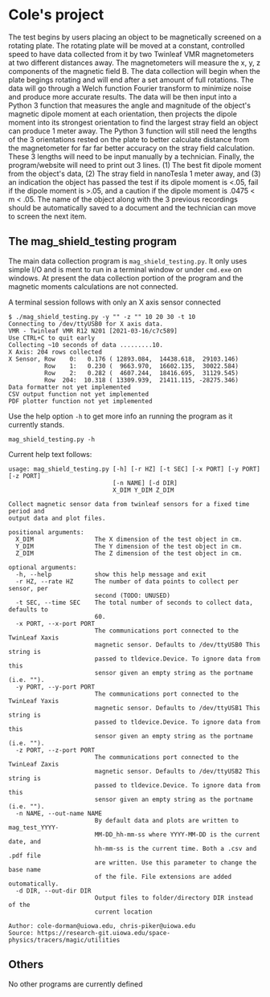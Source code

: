 # Cole's project

The test begins by users placing an object to be magnetically screened on a rotating plate. The rotating plate will be moved at a constant, controlled speed to have data collected from it by two Twinleaf VMR magnetometers at two different distances away. The magnetometers will measure the x, y, z components of the magnetic field B. The data collection will begin when the plate begings rotating and will end after a set amount of full rotations.
The data will go through a Welch function Fourier transform to minimize noise and produce more accurate results. The data will be then input into a Python 3 function that measures the angle and magnitude of the object's magnetic dipole moment at each orientation, then projects the dipole moment into its strongest orientation to find the largest stray field an object can produce 1 meter away. The Python 3 function will still need the lengths of the 3 orientations rested on the plate to better calculate distance from the magnetometer for far far better accuracy on the stray field calculation. These 3 lengths will need to be input manually by a technician. 
Finally, the program/website will need to print out 3 lines. (1) The best fit dipole moment from the object's data, (2) The stray field in nanoTesla 1 meter away, and (3) an indication the object has passed the test if its dipole moment is <.05, fail if the dipole moment is >.05, and a caution if the dipole moment is .0475 < m < .05. The name of the object along with the 3 previous recordings should be automatically saved to a document and the technician can move to screen the next item.

## The mag_shield_testing program

The main data collection program is `mag_shield_testing.py`.  It only
uses simple I/O and is ment to run in a terminal window or under 
`cmd.exe` on windows.  At present the data collection portion of the 
program and the magnetic moments calculations are not connected.

A terminal session follows with only an X axis sensor connected

```
$ ./mag_shield_testing.py -y "" -z "" 10 20 30 -t 10
Connecting to /dev/ttyUSB0 for X axis data.
VMR - Twinleaf VMR R12 N201 [2021-03-16/c7c589]
Use CTRL+C to quit early
Collecting ~10 seconds of data .........10.
X Axis: 204 rows collected
X Sensor, Row    0:   0.176 ( 12893.084,  14438.618,  29103.146)
          Row    1:   0.230 (  9663.970,  16602.135,  30022.584)
          Row    2:   0.282 (  4607.244,  18416.695,  31129.545)
          Row  204:  10.318 ( 13309.939,  21411.115, -28275.346)
Data formatter not yet implemented
CSV output function not yet implemented
PDF plotter function not yet implemented
```

Use the help option `-h` to get more info an running the program as it
currently stands.
```
mag_shield_testing.py -h
```

Current help text follows:
```
usage: mag_shield_testing.py [-h] [-r HZ] [-t SEC] [-x PORT] [-y PORT] [-z PORT]
                             [-n NAME] [-d DIR]
                             X_DIM Y_DIM Z_DIM

Collect magnetic sensor data from twinleaf sensors for a fixed time period and
output data and plot files.

positional arguments:
  X_DIM                 The X dimension of the test object in cm.
  Y_DIM                 The Y dimension of the test object in cm.
  Z_DIM                 The Z dimension of the test object in cm.

optional arguments:
  -h, --help            show this help message and exit
  -r HZ, --rate HZ      The number of data points to collect per sensor, per
                        second (TODO: UNUSED)
  -t SEC, --time SEC    The total number of seconds to collect data, defaults to
                        60.
  -x PORT, --x-port PORT
                        The communications port connected to the TwinLeaf Xaxis
                        magnetic sensor. Defaults to /dev/ttyUSB0 This string is
                        passed to tldevice.Device. To ignore data from this
                        sensor given an empty string as the portname (i.e. "").
  -y PORT, --y-port PORT
                        The communications port connected to the TwinLeaf Yaxis
                        magnetic sensor. Defaults to /dev/ttyUSB1 This string is
                        passed to tldevice.Device. To ignore data from this
                        sensor given an empty string as the portname (i.e. "").
  -z PORT, --z-port PORT
                        The communications port connected to the TwinLeaf Zaxis
                        magnetic sensor. Defaults to /dev/ttyUSB2 This string is
                        passed to tldevice.Device. To ignore data from this
                        sensor given an empty string as the portname (i.e. "").
  -n NAME, --out-name NAME
                        By default data and plots are written to mag_test_YYYY-
                        MM-DD_hh-mm-ss where YYYY-MM-DD is the current date, and
                        hh-mm-ss is the current time. Both a .csv and .pdf file
                        are written. Use this parameter to change the base name
                        of the file. File extensions are added outomatically.
  -d DIR, --out-dir DIR
                        Output files to folder/directory DIR instead of the
                        current location

Author: cole-dorman@uiowa.edu, chris-piker@uiowa.edu
Source: https://research-git.uiowa.edu/space-physics/tracers/magic/utilities
```

## Others
No other programs are currently defined

